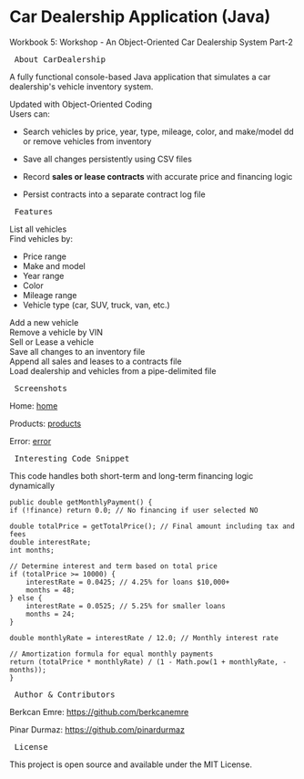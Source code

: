 # Car Dealership Application (Java)
Workbook 5: Workshop - An Object-Oriented Car
Dealership System Part-2

<p align="center"> <pre> About CarDealership </pre> 

A fully functional console-based Java application that simulates a car dealership's vehicle inventory system. 

Updated with Object-Oriented Coding  
Users can:
- Search vehicles by price, year, type, mileage, color, and make/model
dd or remove vehicles from inventory

- Save all changes persistently using CSV files

- Record **sales or lease contracts** with accurate price and financing logic

- Persist contracts into a separate contract log file

<p align="center"> <pre> Features  </pre> 

List all vehicles       
Find vehicles by:
- Price range
- Make and model
- Year range
- Color
- Mileage range
- Vehicle type (car, SUV, truck, van, etc.)

Add a new vehicle  
Remove a vehicle by VIN  
Sell or Lease a vehicle  
Save all changes to an inventory file  
Append all sales and leases to a contracts file     
Load dealership and vehicles from a pipe-delimited file

<p align="center"> <pre> Screenshots  </pre>

Home: [home](src/main/resources/Screenshots/Home.png)

Products: [products](src/main/resources/Screenshots/Products.png)

Error: [error](src/main/resources/Screenshots/Error.png)

<p align="center"> <pre> Interesting Code Snippet  </pre>

This code handles both short-term and long-term financing logic dynamically

    public double getMonthlyPayment() {
    if (!finance) return 0.0; // No financing if user selected NO

    double totalPrice = getTotalPrice(); // Final amount including tax and fees
    double interestRate;
    int months;

    // Determine interest and term based on total price
    if (totalPrice >= 10000) {
        interestRate = 0.0425; // 4.25% for loans $10,000+
        months = 48;
    } else {
        interestRate = 0.0525; // 5.25% for smaller loans
        months = 24;
    }

    double monthlyRate = interestRate / 12.0; // Monthly interest rate

    // Amortization formula for equal monthly payments
    return (totalPrice * monthlyRate) / (1 - Math.pow(1 + monthlyRate, -months));
    }

<p align="center"> <pre> Author & Contributors </pre>

Berkcan Emre: https://github.com/berkcanemre

Pinar Durmaz: https://github.com/pinardurmaz

<p align="center"> <pre> License </pre>

This project is open source and available under the MIT License.
